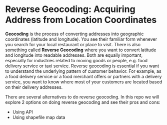 
# Reverse Geocoding: Acquiring Address from Location Coordinates

**Geocoding** is the process of converting addresses into geographic coordinates (latitude and longitude). You see their familiar form whenever you search for your local restaurant or place to visit. There is also something called **Reverse Geocoding** where you want to convert latitude and longitude into readable addresses. Both are equally important, especially for industries related to moving goods or people, e.g. food delivery service or taxi service. Reverse geocoding is essential if you want to understand the underlying pattern of customer behavior. For example, as a food delivery service or a food merchant offers or partners with a delivery service, you want to know where most of your customers are located based on their delivery addresses.

There are several alternatives to do reverse geocoding. In this repo we will explore 2 options on doing reverse geocoding and see their pros and cons:

- Using API 
- Using shapefile map data